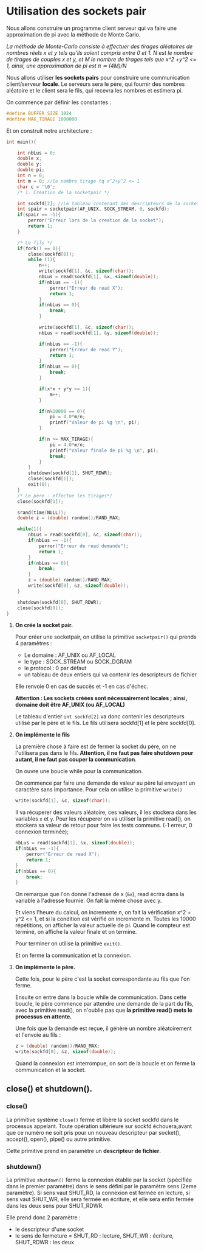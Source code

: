 # Utilisation des sockets pair 

Nous allons construire un programme client serveur qui va faire une approximation de pi avec la méthode de Monte Carlo. 

*La méthode de Monte-Carlo consiste à effectuer des tirages aléatoires de nombres réels x et y tels qu’ils soient compris entre 0 et 1. N est le nombre de tirages de couples x et y, et M le nombre de tirages tels que x^2 +y^2 <= 1, ainsi, une approximation de pi est π ≃ (4M)/N*

Nous allons utiliser **les sockets pairs** pour construire une communication client/serveur **locale**. Le serveurs sera le père, qui fournir des nombres aléatoire et le client sera le fils, qui recevra les nombres et estimera pi. 

On commence par définir les constantes :

```c
#define BUFFER_SIZE 1024
#define MAX_TIRAGE 1000000
```

Et on construit notre architecture : 

```c
int main(){

    int nbLus = 0;
    double x;
    double y;
    double pi;
    int n = 0;
    int m = 0; //le nombre tirage tq x^2+y^2 <= 1
    char c = '\0';
    /* 1. Création de la socketpair */

    int sockfd[2]; //Le tableau contenant des descripteurs de la socket pair
    int spair = socketpair(AF_UNIX, SOCK_STREAM, 0, sockfd);
    if(spair == -1){
        perror("Erreur lors de la creation de la socket");
        return 1;
    }

    /* Le fils */
    if(fork() == 0){
        close(sockfd[0]);
        while (1){
            n++;
            write(sockfd[1], &c, sizeof(char));
            nbLus = read(sockfd[1], &x, sizeof(double));
            if(nbLus == -1){
                perror("Erreur de read X");
                return 1;
            }
            if(nbLus == 0){
                break;
            }

            write(sockfd[1], &c, sizeof(char));
            nbLus = read(sockfd[1], &y, sizeof(double));

            if(nbLus == -1){
                perror("Erreur de read Y");
                return 1;
            }
            if(nbLus == 0){
                break;
            }

            if(x*x + y*y <= 1){
                m++;
            }

            if(n%10000 == 0){
                pi = 4.0*m/n;
                printf("Valeur de pi %g \n", pi);
            }

            if(n >= MAX_TIRAGE){
                pi = 4.0*m/n;
                printf("Valeur finale de pi %g \n", pi);
                break;
            }
        }
        shutdown(sockfd[1], SHUT_RDWR);
        close(sockfd[1]);
        exit(0);
    }
    /* Le père - effectue les tirages*/
    close(sockfd[1]);

    srand(time(NULL));
    double z = (double) random()/RAND_MAX;

    while(1){
        nbLus = read(sockfd[0], &c, sizeof(char));
        if(nbLus == -1){
            perror("Erreur de read demande");
            return 1;
        }
        if(nbLus == 0){
            break;
        }
        z = (double) random()/RAND_MAX;
        write(sockfd[0], &z, sizeof(double));
    }

    shutdown(sockfd[0], SHUT_RDWR);
    close(sockfd[0]);
}   
```

1. **On crée la socket pair.** 

    Pour créer une socketpair, on utilise la primitive `socketpair()` qui prends 4 paramètres : 
    - Le domaine : AF_UNIX ou AF_LOCAL
    - le type : SOCK_STREAM ou SOCK_DGRAM
    - le protocol : 0 par défaut
    - un tableau de deux entiers qui va contenir les descripteurs de fichier

    Elle renvoie 0 en cas de succès et -1 en cas d'échec. 

    **Attention : Les sockets créées sont nécessairement locales ; ainsi, domaine doit être AF_UNIX (ou AF_LOCAL)**

    Le tableau d'entier `int sockfd[2]` va donc contenir les descripteurs utilisé par le père et le fils. 
    Le fils utilisera sockfd[1] et le père sockfd[0].

2. **On implémente le fils** 

    La première chose à faire est de fermer la socket du père, on ne l'utilisera pas dans le fils. **Attention, il ne faut pas faire shutdown pour autant, il ne faut pas couper la communication**. 

    On ouvre une boucle while pour la communication. 

    On commence par faire une demande de valeur au père lui envoyant un caractère sans importance. Pour cela on utilise la primitive `write()`

    ```c
    write(sockfd[1], &c, sizeof(char));
    ```

    Il va récuperer des valeurs aléatoire, ces valeurs, il les stockera dans les variables `x` et `y`. Pour les récuperer on va utiliser la primitive read(), on stockera sa valeur de retour pour faire les tests communs. (-1 erreur, 0 connexion terminée);

    ```c
    nbLus = read(sockfd[1], &x, sizeof(double));
    if(nbLus == -1){
        perror("Erreur de read X");
        return 1;
    }
    if(nbLus == 0){
        break;
    }
    ``` 
    On remarque que l'on donne l'adresse de x (`&x`), read écrira dans la variable à l'adresse fournie. On fait la même chose avec y. 

    Et viens l'heure du calcul, on incremente n, on fait la vérification x^2 + y^2 <= 1, et si la condition est vérifié on incremente m. 
    Toutes les 10000 répétitions, on afficher la valeur actuelle de pi. Quand le compteur est terminé, on affiche la valeur finale et on termine. 

    Pour terminer on utilise la primitive `exit()`. 

    Et on ferme la communication et la connexion. 

3. **On implémente le père.**

    Cette fois, pour le père c'est la socket correspondante au fils que l'on ferme. 

    Ensuite on entre dans la boucle while de communication. 
    Dans cette boucle, le père commence par attendre une demande de la part du fils, avec la primitive read(), on n'oublie pas que **la primitive read() mets le processus en attente.**

    Une fois que la demande est reçue, il génère un nombre aléatoirement et l'envoie au fils : 

    ```c
    z = (double) random()/RAND_MAX;
    write(sockfd[0], &z, sizeof(double));
    ```

    Quand la connexion est interrompue, on sort de la boucle et on ferme la communication et la socket. 

## close() et shutdown(). 

### close()
La primitive système `close()` ferme et libère la socket sockfd dans le processus appelant. Toute opération ultérieure sur sockfd échouera,avant que ce numéro ne soit pris pour un nouveau descripteur par socket(), accept(), open(), pipe() ou autre primitive.

Cette primitive prend en paramètre un **descripteur de fichier**.

### shutdown()

La primitive `shutdown()` ferme la connexion établie par la socket (spécifiée dans le premier paramètre) dans le sens défini par le paramètre sens (2eme paramètre). Si sens vaut SHUT_RD, la connexion est fermée en lecture, si sens vaut SHUT_WR, elle sera fermée en écriture, et elle sera enfin fermée dans les deux sens pour SHUT_RDWR.

Elle prend donc 2 paramètre : 
- le descripteur d'une socket 
- le sens de fermeture = SHUT_RD : lecture, SHUT_WR : écriture, SHUT_RDWR : les deux